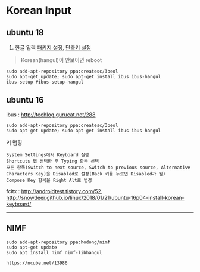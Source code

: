 # Korean Input

## ubuntu 18

1. 한글 입력 [패키지 설정](http://awesometic.tistory.com/87), [단축키 설정](https://steemkr.com/ubuntu/@sjc333/18-04)

> Korean(hangul)이 안보이면 reboot

```
sudo add-apt-repository ppa:createsc/3beol
sudo apt-get update; sudo apt-get install ibus ibus-hangul
ibus-setup #ibus-setup-hangul
```

## ubuntu 16

ibus : http://techlog.gurucat.net/288


    sudo add-apt-repository ppa:createsc/3beol
    sudo apt-get update; sudo apt-get install ibus ibus-hangul


키 맵핑

    System Settings에서 Keyboard 실행
    Shortcuts 탭 선택한 후 Typing 항목 선택
    모든 항목(Switch to next source, Switch to previous source, Alternative Characters Key)을 Disabled로 설정(Back 키를 누르면 Disabled가 됨)
    Compose Key 항목을 Right Alt로 변경



fcitx : http://androidtest.tistory.com/52, http://snowdeer.github.io/linux/2018/01/21/ubuntu-16p04-install-korean-keyboard/


---
## NIMF

```
sudo add-apt-repository ppa:hodong/nimf
sudo apt-get update
sudo apt install nimf nimf-libhangul

https://ncube.net/13986
```
